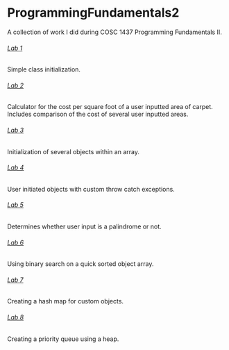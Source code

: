 # ProgrammingFundamentals2
A collection of work I did during COSC 1437 Programming Fundamentals II.

###### [Lab 1](https://github.com/massongeno/ProgrammingFundamentals2/tree/main/Lab1)
Simple class initialization.

###### [Lab 2](https://github.com/massongeno/ProgrammingFundamentals2/tree/main/Lab2)
Calculator for the cost per square foot of a user inputted area of carpet. Includes comparison of the cost of several user inputted areas.

###### [Lab 3](https://github.com/massongeno/ProgrammingFundamentals2/tree/main/Lab3)
Initialization of several objects within an array.

###### [Lab 4](https://github.com/massongeno/ProgrammingFundamentals2/tree/main/Lab4)
User initiated objects with custom throw catch exceptions.

###### [Lab 5](https://github.com/massongeno/ProgrammingFundamentals2/tree/main/Lab5)
Determines whether user input is a palindrome or not.

###### [Lab 6](https://github.com/massongeno/ProgrammingFundamentals2/tree/main/Lab6)
Using binary search on a quick sorted object array.

###### [Lab 7](https://github.com/massongeno/ProgrammingFundamentals2/tree/main/Lab7)
Creating a hash map for custom objects.

###### [Lab 8](https://github.com/massongeno/ProgrammingFundamentals2/tree/main/Lab8)
Creating a priority queue using a heap.
